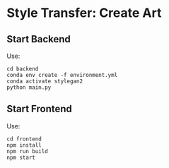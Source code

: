 # Style Transfer: Create Art

## Start Backend
Use:
```
cd backend
conda env create -f environment.yml
conda activate stylegan2
python main.py
```

## Start Frontend
Use:
```
cd frontend
npm install
npm run build
npm start
```
